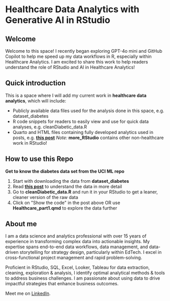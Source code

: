 # Healthcare Data Analytics with Generative AI in RStudio 

## Welcome
Welcome to this space! I recently began exploring GPT-4o mini and GitHub Copilot to help me speed up my data workflows in R, especially within Healthcare Analytics. I am excited to share this work to help readers understand the role of RStudio and AI in Healthcare Analytics!

## Quick introduction
This is a space where I will add my current work in **healthcare data analytics**, which will include:
- Publicly available data files used for the analysis done in this space, e.g. dataset_diabetes
- R code snippets for readers to easily view and use for quick data analyses, e.g. cleanDiabetic_data.R
- Quarto and HTML files containing fully developed analytics used in posts, e.g. [**this post**](https://rworks.dev/posts/healthcare-part1/)
*Note:* **more_RStudio** contains other non-healthcare work in RStudio!

## How to use this Repo

**Get to know the diabetes data set from the UCI ML repo**
1. Start with downloading the data from **dataset_diabetes**
2. Read [**this post**](https://rworks.dev/posts/healthcare-part1/) to understand the data in more detail
3. Go to **cleanDiabetic_data.R** and run it in your RStudio to get a leaner, cleaner version of the raw data
4. Click on "Show the code" in the post above OR use **Healthcare_part1.qmd** to explore the data further

## About me
I am a data science and analytics professional with over 15 years of experience in transforming complex data into actionable insights. My expertise spans end-to-end data workflows, data management, and data-driven storytelling for strategy design, particularly within EdTech. I excel in cross-functional project management and rapid problem-solving.

Proficient in RStudio, SQL, Excel, Looker, Tableau for data extraction, cleaning, exploration & analysis, I identify optimal analytical methods & tools to address business challenges. I am passionate about using data to drive impactful strategies that enhance business outcomes.

Meet me on [LinkedIn](https://www.linkedin.com/in/vidisha-vachharajani-phd-3157a428/).


